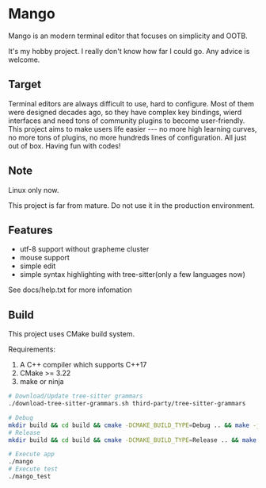 # Mango

Mango is an modern terminal editor that focuses on simplicity and OOTB.

It's my hobby project. I really don't know how far I could go. Any advice is welcome.

## Target

Terminal editors are always difficult to use, hard to configure. Most of them were designed decades ago, so they have complex key bindings, wierd interfaces and need tons of community plugins to become user-friendly. This project aims to make users life easier --- no more high learning curves, no more tons of plugins, no more hundreds lines of configuration. All just out of box. Having fun with codes!

## Note

Linux only now.

This project is far from mature. Do not use it in the production environment.

## Features

- utf-8 support without grapheme cluster
- mouse support
- simple edit
- simple syntax highlighting with tree-sitter(only a few languages now)

See docs/help.txt for more infomation

## Build

This project uses CMake build system.

Requirements:

1. A C++ compiler which supports C++17
2. CMake >= 3.22
3. make or ninja

```bash
# Download/Update tree-sitter grammars
./download-tree-sitter-grammars.sh third-party/tree-sitter-grammars

# Debug
mkdir build && cd build && cmake -DCMAKE_BUILD_TYPE=Debug .. && make -j4
# Release
mkdir build && cd build && cmake -DCMAKE_BUILD_TYPE=Release .. && make -j4

# Execute app
./mango
# Execute test
./mango_test
```
